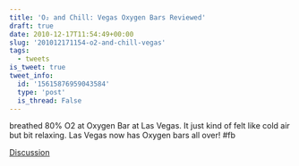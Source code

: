 ```yaml
---
title: 'O₂ and Chill: Vegas Oxygen Bars Reviewed'
draft: true
date: 2010-12-17T11:54:49+00:00
slug: '201012171154-o2-and-chill-vegas'
tags:
  - tweets
is_tweet: true
tweet_info:
  id: '15615876959043584'
  type: 'post'
  is_thread: False
---
```




breathed 80% O2 at Oxygen Bar at Las Vegas. It just kind of felt like cold air but bit relaxing. Las Vegas now has Oxygen bars all over! #fb

[Discussion](https://x.com/sytelus/status/15615876959043584)
